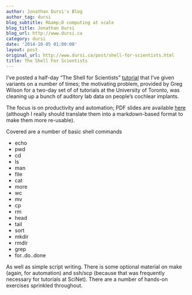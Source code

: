 ```yaml
---
author: Jonathan Dursi's Blog
author_tag: dursi
blog_subtitle: R&amp;D computing at scale
blog_title: Jonathan Dursi
blog_url: http://www.dursi.ca
category: dursi
date: '2014-10-05 01:00:00'
layout: post
original_url: http://www.dursi.ca/post/shell-for-scientists.html
title: The Shell For Scientists
---
```


<p>I’ve posted a half-day “The Shell for Scientists”
<a href="https://github.com/ljdursi/shell-for-scientists">tutorial</a> that
I’ve given variants on a number of times; the motivating problem,
provided by Greg Wilson for a two-day set of of tutorials at the
University of Toronto, was cleaning up a bunch of auditory lab data
on people’s cochlear implants.</p>

<p>The focus is on productivity and automation; PDF slides are available
<a href="https://github.com/ljdursi/shell-for-scientists/raw/master/presentation/presentation.pdf">here</a>
(although I really should translate them into a markdown-based format to
make them more re-usable).</p>

<p>Covered are a number of basic shell commands</p>

<ul>
  <li>echo</li>
  <li>pwd</li>
  <li>cd</li>
  <li>ls</li>
  <li>man</li>
  <li>file</li>
  <li>cat</li>
  <li>more</li>
  <li>wc</li>
  <li>mv</li>
  <li>cp</li>
  <li>rm</li>
  <li>head</li>
  <li>tail</li>
  <li>sort</li>
  <li>mkdir</li>
  <li>rmdir</li>
  <li>grep</li>
  <li>for..do..done</li>
</ul>

<p>As well as simple script writing.  There is some optional material
on make (again, for automation) and ssh/scp (because that was
frequently necessary for tutorials at SciNet).  There are a number
of hands-on exercises sprinkled throughout.</p>